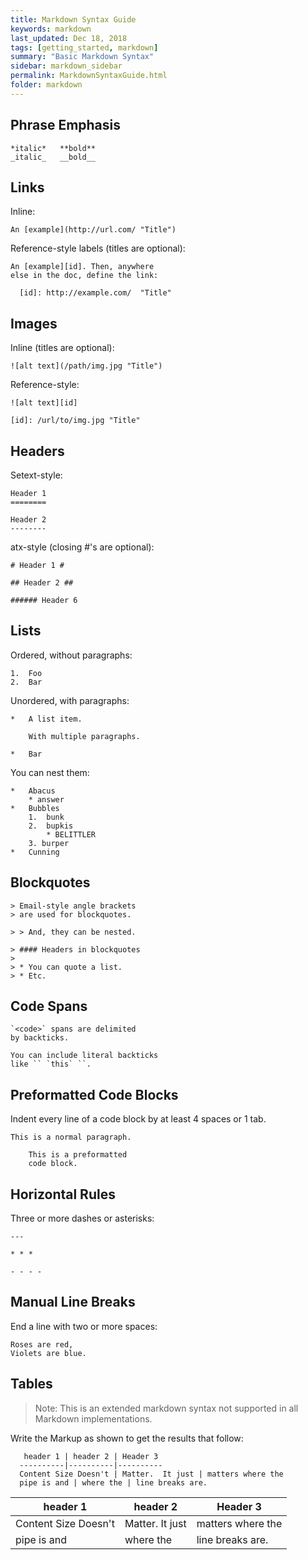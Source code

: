 ```yaml
---
title: Markdown Syntax Guide
keywords: markdown
last_updated: Dec 18, 2018
tags: [getting_started, markdown]
summary: "Basic Markdown Syntax"
sidebar: markdown_sidebar
permalink: MarkdownSyntaxGuide.html
folder: markdown
---
```


## Phrase Emphasis ##

    *italic*   **bold**
    _italic_   __bold__

## Links ##

Inline:

    An [example](http://url.com/ "Title")

Reference-style labels (titles are optional):

    An [example][id]. Then, anywhere
    else in the doc, define the link:

      [id]: http://example.com/  "Title"

## Images ##

Inline (titles are optional):

    ![alt text](/path/img.jpg "Title")

Reference-style:

    ![alt text][id]

    [id]: /url/to/img.jpg "Title"

## Headers ##

Setext-style:

    Header 1
    ========

    Header 2
    --------

atx-style (closing #'s are optional):

    # Header 1 #

    ## Header 2 ##

    ###### Header 6

## Lists ##

Ordered, without paragraphs:

    1.  Foo
    2.  Bar

Unordered, with paragraphs:

    *   A list item.

        With multiple paragraphs.

    *   Bar

You can nest them:

    *   Abacus
        * answer
    *   Bubbles
        1.  bunk
        2.  bupkis
            * BELITTLER
        3. burper
    *   Cunning

## Blockquotes ##

    > Email-style angle brackets
    > are used for blockquotes.

    > > And, they can be nested.

    > #### Headers in blockquotes
    >
    > * You can quote a list.
    > * Etc.

## Code Spans ##

    `<code>` spans are delimited
    by backticks.

    You can include literal backticks
    like `` `this` ``.

## Preformatted Code Blocks ##

Indent every line of a code block by at least 4 spaces or 1 tab.

    This is a normal paragraph.

        This is a preformatted
        code block.

## Horizontal Rules ##

Three or more dashes or asterisks:

    ---

    * * *

    - - - -

## Manual Line Breaks ##

End a line with two or more spaces:

    Roses are red,  
    Violets are blue.

## Tables ##

>Note: This is an extended markdown syntax not supported in all Markdown implementations.

Write the Markup as shown to get the results that follow:

```text
   header 1 | header 2 | Header 3 
  ----------|----------|----------
  Content Size Doesn't | Matter.  It just | matters where the
  pipe is and | where the | line breaks are.
```


 header 1 | header 2 | Header 3 
----------|----------|----------
Content Size Doesn't | Matter.  It just | matters where the
pipe is and | where the | line breaks are.